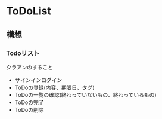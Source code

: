# ToDoList

## 構想
### Todoリスト

クラアンのすること
* サインインログイン
* ToDoの登録(内容、期限日、タグ)
* ToDoの一覧の確認(終わっていないもの、終わっているもの)
* ToDoの完了
* ToDoの削除
